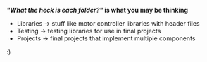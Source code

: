 **_"What the heck is each folder?"_ is what you may be thinking**

- Libraries -> stuff like motor controller libraries with header files
- Testing -> testing libraries for use in final projects
- Projects -> final projects that implement multiple components

:)